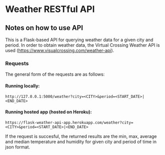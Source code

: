 # Weather RESTful API

## Notes on how to use API

This is a Flask-based API for querying weather data for a given city and period. In order to obtain weather data, the Virtual Crossing Weather API is used (https://www.visualcrossing.com/weather-api). 


### Requests
The general form of the requests are as follows:

#### Running locally:
```
http://127.0.0.1:5000/weather?city=<CITY>&period=<START_DATE>|<END_DATE>
```

#### Running hosted app (hosted on Heroku):
```
https://flask-weather-api-app.herokuapp.com/weather?city=<CITY>&period=<START_DATE>|<END_DATE>
```

If the request is succesful, the returned results are the min, max, average and median temperature and humidity for given city and period of time in json format.
